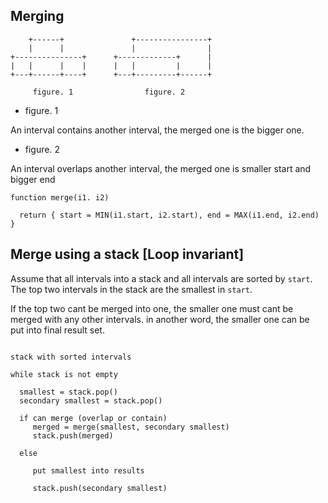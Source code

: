 ## Merging

```
    +------+               +----------------+
    |      |               |                |
+---------------+      +-------------+      |
|   |      |    |      |   |         |      |
+---+------+----+      +---+---------+------+
     
     figure. 1                figure. 2

```
  
 * figure. 1

  An interval contains another interval, the merged one is the bigger one.
  
 * figure. 2

  An interval overlaps another interval, the merged one is smaller start and bigger end


```
function merge(i1. i2)
  
  return { start = MIN(i1.start, i2.start), end = MAX(i1.end, i2.end) }

```
  
## Merge using a stack [Loop invariant]

Assume that all intervals into a stack and all intervals are sorted by `start`.
The top two intervals in the stack are the smallest in `start`.

If the top two cant be merged into one, the smaller one must cant be merged with any other intervals.
in another word, the smaller one can be put into final result set.


```

stack with sorted intervals

while stack is not empty

  smallest = stack.pop()
  secondary smallest = stack.pop()

  if can merge (overlap or contain)
     merged = merge(smallest, secondary smallest)
     stack.push(merged)
  
  else
  
     put smallest into results
     
     stack.push(secondary smallest)
     
     

```



  
